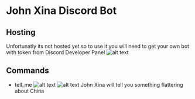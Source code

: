 # John Xina Discord Bot

## Hosting
Unfortunatly its not hosted yet so to use it you will need to get your own bot with token from Discord Developer Panel
![alt text](https://i.postimg.cc/j2Ww4j0b/obraz.png)
## Commands
- tell_me
![alt text](https://i.postimg.cc/j2X8rv3c/obraz.png)
![alt text](https://i.postimg.cc/Hnhp300Z/obraz.png)
John Xina will tell you something flattering about China
